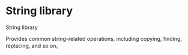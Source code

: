 # String library

String library

Provides common string-related operations, including copying, finding, replacing, and so on。